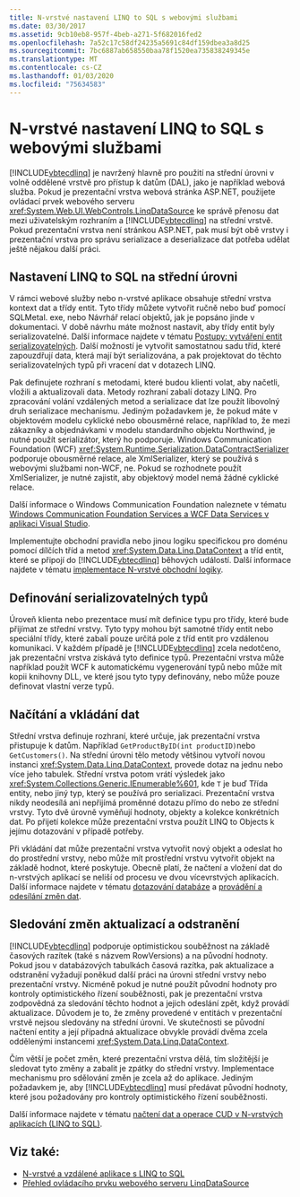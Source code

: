 ```yaml
---
title: N-vrstvé nastavení LINQ to SQL s webovými službami
ms.date: 03/30/2017
ms.assetid: 9cb10eb8-957f-4beb-a271-5f682016fed2
ms.openlocfilehash: 7a52c17c58df24235a5691c84df159dbea3a8d25
ms.sourcegitcommit: 7bc6887ab658550baa78f1520ea735838249345e
ms.translationtype: MT
ms.contentlocale: cs-CZ
ms.lasthandoff: 01/03/2020
ms.locfileid: "75634583"
---
```

# <a name="linq-to-sql-n-tier-with-web-services"></a>N-vrstvé nastavení LINQ to SQL s webovými službami
[!INCLUDE[vbtecdlinq](../../../../../../includes/vbtecdlinq-md.md)] je navržený hlavně pro použití na střední úrovni v volně oddělené vrstvě pro přístup k datům (DAL), jako je například webová služba. Pokud je prezentační vrstva webová stránka ASP.NET, použijete ovládací prvek webového serveru <xref:System.Web.UI.WebControls.LinqDataSource> ke správě přenosu dat mezi uživatelským rozhraním a [!INCLUDE[vbtecdlinq](../../../../../../includes/vbtecdlinq-md.md)] na střední vrstvě. Pokud prezentační vrstva není stránkou ASP.NET, pak musí být obě vrstvy i prezentační vrstva pro správu serializace a deserializace dat potřeba udělat ještě nějakou další práci.  
  
## <a name="setting-up-linq-to-sql-on-the-middle-tier"></a>Nastavení LINQ to SQL na střední úrovni  
 V rámci webové služby nebo n-vrstvé aplikace obsahuje střední vrstva kontext dat a třídy entit. Tyto třídy můžete vytvořit ručně nebo buď pomocí SQLMetal. exe, nebo Návrhář relací objektů, jak je popsáno jinde v dokumentaci. V době návrhu máte možnost nastavit, aby třídy entit byly serializovatelné. Další informace najdete v tématu [Postupy: vytváření entit serializovatelných](how-to-make-entities-serializable.md). Další možností je vytvořit samostatnou sadu tříd, které zapouzdřují data, která mají být serializována, a pak projektovat do těchto serializovatelných typů při vracení dat v dotazech LINQ.  
  
 Pak definujete rozhraní s metodami, které budou klienti volat, aby načetli, vložili a aktualizovali data. Metody rozhraní zabalí dotazy LINQ. Pro zpracování volání vzdálených metod a serializace dat lze použít libovolný druh serializace mechanismu. Jediným požadavkem je, že pokud máte v objektovém modelu cyklické nebo obousměrné relace, například to, že mezi zákazníky a objednávkami v modelu standardního objektu Northwind, je nutné použít serializátor, který ho podporuje. Windows Communication Foundation (WCF) <xref:System.Runtime.Serialization.DataContractSerializer> podporuje obousměrné relace, ale XmlSerializer, který se používá s webovými službami non-WCF, ne. Pokud se rozhodnete použít XmlSerializer, je nutné zajistit, aby objektový model nemá žádné cyklické relace.  
  
 Další informace o Windows Communication Foundation naleznete v tématu [Windows Communication Foundation Services a WCF Data Services v aplikaci Visual Studio](/visualstudio/data-tools/windows-communication-foundation-services-and-wcf-data-services-in-visual-studio).  
  
 Implementujte obchodní pravidla nebo jinou logiku specifickou pro doménu pomocí dílčích tříd a metod <xref:System.Data.Linq.DataContext> a tříd entit, které se připojí do [!INCLUDE[vbtecdlinq](../../../../../../includes/vbtecdlinq-md.md)] běhových událostí. Další informace najdete v tématu [implementace N-vrstvé obchodní logiky](implementing-business-logic-linq-to-sql.md).  
  
## <a name="defining-the-serializable-types"></a>Definování serializovatelných typů  
 Úroveň klienta nebo prezentace musí mít definice typu pro třídy, které bude přijímat ze střední vrstvy. Tyto typy mohou být samotné třídy entit nebo speciální třídy, které zabalí pouze určitá pole z tříd entit pro vzdálenou komunikaci. V každém případě je [!INCLUDE[vbtecdlinq](../../../../../../includes/vbtecdlinq-md.md)] zcela nedotčeno, jak prezentační vrstva získává tyto definice typů. Prezentační vrstva může například použít WCF k automatickému vygenerování typů nebo může mít kopii knihovny DLL, ve které jsou tyto typy definovány, nebo může pouze definovat vlastní verze typů.  
  
## <a name="retrieving-and-inserting-data"></a>Načítání a vkládání dat  
 Střední vrstva definuje rozhraní, které určuje, jak prezentační vrstva přistupuje k datům. Například `GetProductByID(int productID)`nebo `GetCustomers()`. Na střední úrovni tělo metody většinou vytvoří novou instanci <xref:System.Data.Linq.DataContext>, provede dotaz na jednu nebo více jeho tabulek. Střední vrstva potom vrátí výsledek jako <xref:System.Collections.Generic.IEnumerable%601>, kde `T` je buď Třída entity, nebo jiný typ, který se používá pro serializaci. Prezentační vrstva nikdy neodesílá ani nepřijímá proměnné dotazu přímo do nebo ze střední vrstvy. Tyto dvě úrovně vyměňují hodnoty, objekty a kolekce konkrétních dat. Po přijetí kolekce může prezentační vrstva použít LINQ to Objects k jejímu dotazování v případě potřeby.  
  
 Při vkládání dat může prezentační vrstva vytvořit nový objekt a odeslat ho do prostřední vrstvy, nebo může mít prostřední vrstvu vytvořit objekt na základě hodnot, které poskytuje. Obecně platí, že načtení a vložení dat do n-vrstvých aplikací se neliší od procesu ve dvou vícevrstvých aplikacích. Další informace najdete v tématu [dotazování databáze](querying-the-database.md) a [provádění a odesílání změn dat](making-and-submitting-data-changes.md).  
  
## <a name="tracking-changes-for-updates-and-deletes"></a>Sledování změn aktualizací a odstranění  
 [!INCLUDE[vbtecdlinq](../../../../../../includes/vbtecdlinq-md.md)] podporuje optimistickou souběžnost na základě časových razítek (také s názvem RowVersions) a na původní hodnoty. Pokud jsou v databázových tabulkách časová razítka, pak aktualizace a odstranění vyžadují poněkud další práci na úrovni střední vrstvy nebo prezentační vrstvy. Nicméně pokud je nutné použít původní hodnoty pro kontroly optimistického řízení souběžnosti, pak je prezentační vrstva zodpovědná za sledování těchto hodnot a jejich odeslání zpět, když provádí aktualizace. Důvodem je to, že změny provedené v entitách v prezentační vrstvě nejsou sledovány na střední úrovni. Ve skutečnosti se původní načtení entity a její případná aktualizace obvykle provádí dvěma zcela oddělenými instancemi <xref:System.Data.Linq.DataContext>.  
  
 Čím větší je počet změn, které prezentační vrstva dělá, tím složitější je sledovat tyto změny a zabalit je zpátky do střední vrstvy. Implementace mechanismu pro sdělování změn je zcela až do aplikace. Jediným požadavkem je, aby [!INCLUDE[vbtecdlinq](../../../../../../includes/vbtecdlinq-md.md)] musí předávat původní hodnoty, které jsou požadovány pro kontroly optimistického řízení souběžnosti.  
  
 Další informace najdete v tématu [načtení dat a operace CUD v N-vrstvých aplikacích (LINQ to SQL)](data-retrieval-and-cud-operations-in-n-tier-applications.md).  
  
## <a name="see-also"></a>Viz také:

- [N-vrstvé a vzdálené aplikace s LINQ to SQL](n-tier-and-remote-applications-with-linq-to-sql.md)
- [Přehled ovládacího prvku webového serveru LinqDataSource](https://docs.microsoft.com/previous-versions/aspnet/bb547113(v=vs.100))
